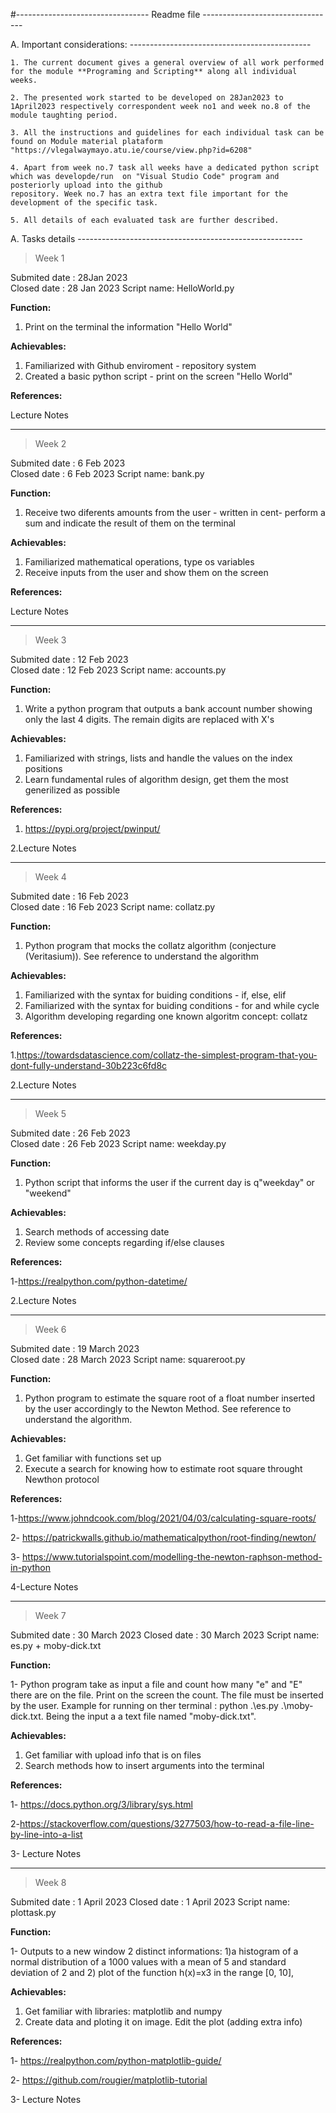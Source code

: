 
#--------------------------------- Readme file --------------------------------- 

A. Important considerations: ---------------------------------------------

    1. The current document gives a general overview of all work performed for the module **Programing and Scripting** along all individual weeks.

    2. The presented work started to be developed on 28Jan2023 to 1April2023 respectively correspondent week no1 and week no.8 of the module taughting period. 

    3. All the instructions and guidelines for each individual task can be found on Module material plataform "https://vlegalwaymayo.atu.ie/course/view.php?id=6208"

    4. Apart from week no.7 task all weeks have a dedicated python script which was developde/run  on "Visual Studio Code" program and posteriorly upload into the github 
    repository. Week no.7 has an extra text file important for the development of the specific task. 

    5. All details of each evaluated task are further described. 




A. Tasks details --------------------------------------------------------


> Week 1

Submited date : 28Jan 2023 \
Closed date : 28 Jan 2023
Script name: HelloWorld.py


**Function:**

1. Print on the terminal the information "Hello World"


**Achievables:**

1. Familiarized with Github enviroment - repository system
2. Created a basic python script - print on the screen "Hello World"


**References:**

Lecture Notes

_______________________________________________________________________


> Week 2

Submited date : 6 Feb 2023 \
Closed date : 6 Feb 2023
Script name: bank.py


**Function:**

1. Receive two diferents amounts from the user - written in cent-  perform a sum and indicate the result of them on the terminal 


**Achievables:**

1. Familiarized mathematical operations, type os variables
2. Receive inputs from the user and show them on the screen


**References:**

Lecture Notes

  _______________________________________________________________________

 
 > Week 3

Submited date : 12 Feb 2023 \
Closed date : 12 Feb 2023
Script name: accounts.py


**Function:**

1. Write a python program that outputs a bank account number showing only the last 4 digits. The remain digits are replaced with X's


**Achievables:**

1. Familiarized with strings, lists and handle the values on the index positions
2. Learn fundamental rules of algorithm design, get them the most generilized as possible


**References:**

1. https://pypi.org/project/pwinput/

2.Lecture Notes


_______________________________________________________________________


> Week 4

Submited date : 16 Feb 2023 \
Closed date : 16 Feb 2023
Script name: collatz.py


**Function:**

1.  Python program that mocks the collatz algorithm (conjecture (Veritasium)). See reference to understand the algorithm


**Achievables:**

1. Familiarized with the syntax for buiding conditions - if, else, elif
2. Familiarized with the syntax for buiding conditions - for and while cycle
3. Algorithm developing regarding one known algoritm concept: collatz


**References:**

1.https://towardsdatascience.com/collatz-the-simplest-program-that-you-dont-fully-understand-30b223c6fd8c

2.Lecture Notes

______________________________________________________________________


> Week 5

Submited date : 26 Feb 2023 \
Closed date : 26 Feb 2023
Script name: weekday.py


**Function:**

1. Python script that informs the user if the current day is q"weekday" or "weekend"


**Achievables:**

1. Search methods of accessing date
2. Review some concepts regarding if/else clauses


**References:**

1-https://realpython.com/python-datetime/

2.Lecture Notes

_______________________________________________________________________


> Week 6

Submited date : 19 March 2023 \
Closed date : 28 March 2023
Script name: squareroot.py


**Function:**

1. Python program to estimate the square root of a float number inserted by the user accordingly to the Newton Method. See reference to understand the algorithm. 


**Achievables:**

1. Get familiar with functions set up
2. Execute a search for knowing how to estimate root square throught Newthon protocol


**References:**

1-https://www.johndcook.com/blog/2021/04/03/calculating-square-roots/

2- https://patrickwalls.github.io/mathematicalpython/root-finding/newton/

3- https://www.tutorialspoint.com/modelling-the-newton-raphson-method-in-python

4-Lecture Notes

_______________________________________________________________________


> Week 7

Submited date : 30 March 2023 
Closed date : 30 March 2023
Script name: es.py + moby-dick.txt


**Function:**

1- Python program take as input a file and count how many "e" and "E" there are on the file. Print on the screen the count. The file must be inserted by the user. Example for running on ther terminal : python .\es.py .\moby-dick.txt. Being the input a a text file named "moby-dick.txt". 


**Achievables:**

1. Get familiar with upload info that is on files
2. Search methods how to insert arguments into the terminal


**References:**

1- https://docs.python.org/3/library/sys.html

2-https://stackoverflow.com/questions/3277503/how-to-read-a-file-line-by-line-into-a-list

3- Lecture Notes


_______________________________________________________________________


> Week 8

Submited date : 1 April 2023
Closed date : 1 April 2023
Script name: plottask.py


**Function:**

1- Outputs to a new window 2 distinct informations: 1)a histogram of a normal distribution of a 1000 values with a mean of 5 and standard deviation of 2 and 
2)  plot of the function  h(x)=x3 in the range [0, 10], 


**Achievables:**

1. Get familiar with libraries: matplotlib and numpy
2. Create data and ploting it on image. Edit the plot  (adding extra info) 


**References:**

1- https://realpython.com/python-matplotlib-guide/

2- https://github.com/rougier/matplotlib-tutorial

3- Lecture Notes
